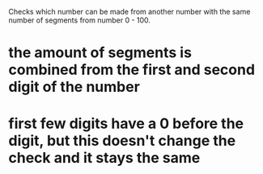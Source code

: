 Checks which number can be made from another number with the same number of segments from number 0 - 100. 
# the amount of segments is combined from the first and second digit of the number
# first few digits have a 0 before the digit, but this doesn't change the check and it stays the same
